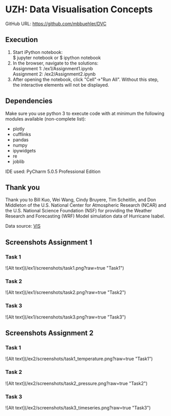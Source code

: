 # UZH: Data Visualisation Concepts
<p>GitHub URL: <a href="https://github.com/mbbuehler/DVC">https://github.com/mbbuehler/DVC</a></p>
<h2>Execution</h2> 
<ol>
<li>Start iPython notebook:<br>
$ jupyter notebook or $ ipython notebook
</li>
<li>
In the browser, navigate to the solutions:<br>Assignment 1: /ex1/Assignment1.ipynb<br>Assignment 2: /ex2/Assignment2.ipynb
</li>
<li>After opening the notebook, click "Cell"->"Run All". Without this step, the interactive elements will not be displayed.
</li>
</ol>

<h2>Dependencies</h2>
<p>Make sure you use python 3 to execute code with at minimum the following modules available (non-complete list):</p>

<ul>
<li>
plotly
</li>
<li>
cufflinks
</li>
<li>
pandas
</li>
<li>
numpy
</li>
<li>
ipywidgets
</li>
<li>
re
</li>
<li>
joblib
</li>
</ul>

<p>IDE used: PyCharm 5.0.5 Professional Edition</p>

<h2>Thank you</h2>
<p>Thank you to Bill Kuo, Wei Wang, Cindy Bruyere, Tim Scheitlin, and Don Middleton of the U.S. National Center for Atmospheric Research (NCAR) and the U.S. National Science Foundation (NSF) for providing the Weather Research and Forecasting (WRF) Model simulation data of Hurricane Isabel. </p>
<p>Data source: <a href="http://vis.computer.org/vis2004contest/data.html" title="VIS">VIS</a></p>

<h2>Screenshots Assignment 1</h2>
<h3>Task 1</h3>
![Alt text](/ex1/screenshots/task1.png?raw=true "Task1")
<h3>Task 2</h3>
![Alt text](/ex1/screenshots/task2.png?raw=true "Task2")
<h3>Task 3</h3>
![Alt text](/ex1/screenshots/task3.png?raw=true "Task3")

<h2>Screenshots Assignment 2</h2>
<h3>Task 1</h3>
![Alt text](/ex2/screenshots/task1_temperature.png?raw=true "Task1")
<h3>Task 2</h3>
![Alt text](/ex2/screenshots/task2_pressure.png?raw=true "Task2")
<h3>Task 3</h3>
![Alt text](/ex2/screenshots/task3_timeseries.png?raw=true "Task3")
